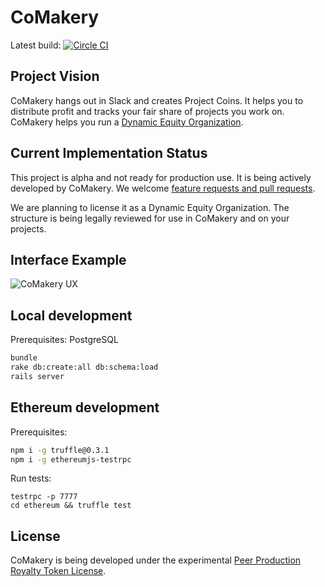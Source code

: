 # CoMakery

Latest build: [![Circle CI](https://circleci.com/gh/CoMakery/comakery-app/tree/master.svg?style=svg)](https://circleci.com/gh/CoMakery/comakery-app/tree/master)

## Project Vision

CoMakery hangs out in Slack and creates Project Coins.
It helps you to distribute profit and tracks your fair share of projects you work on.
CoMakery helps you run a [Dynamic Equity Organization](https://github.com/citizencode/dynamic-equity-organization).

## Current Implementation Status

This project is alpha and not ready for production use.
It is being actively developed by CoMakery.
We welcome [feature requests and pull requests](https://github.com/comakery/comakery-app/issues).

We are planning to license it as a Dynamic Equity Organization.
The structure is being legally reviewed for use in CoMakery and on your projects.

## Interface Example

![CoMakery UX](https://cdn.rawgit.com/CoMakery/comakery-app/56606b5000c73549e0f775cd5062927ca14443d1/doc/designs/project.png)

## Local development

Prerequisites: PostgreSQL

```sh
bundle
rake db:create:all db:schema:load
rails server
```

## Ethereum development

Prerequisites:

```sh
npm i -g truffle@0.3.1
npm i -g ethereumjs-testrpc
```

Run tests:

```
testrpc -p 7777
cd ethereum && truffle test
```

## License

CoMakery is being developed under the experimental
[Peer Production Royalty Token License](https://github.com/comakery/comakery-app/blob/master/LICENSE.md).
